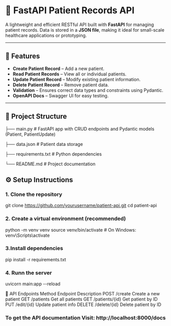 

# 🏥 FastAPI Patient Records API

A lightweight and efficient RESTful API built with **FastAPI** for managing patient records. Data is stored in a **JSON file**, making it ideal for small-scale healthcare applications or prototyping.

---

## 🚀 Features

- **Create Patient Record** – Add a new patient.
- **Read Patient Records** – View all or individual patients.
- **Update Patient Record** – Modify existing patient information.
- **Delete Patient Record** – Remove patient data.
- **Validation** – Ensures correct data types and constraints using Pydantic.
- **OpenAPI Docs** – Swagger UI for easy testing.

---

## 📁 Project Structure

├── main.py # FastAPI app with CRUD endpoints and Pydantic models (Patient, PatientUpdate)

├── data.json # Patient data storage

├── requirements.txt # Python dependencies

└── README.md # Project documentation

## ⚙️ Setup Instructions

### 1. Clone the repository

git clone https://github.com/yourusername/patient-api.git
cd patient-api

### 2. Create a virtual environment (recommended)

python -m venv venv
source venv/bin/activate  # On Windows: venv\Scripts\activate

### 3.Install dependencies
pip install -r requirements.txt

### 4. Runn the server

uvicorn main:app --reload


📌 API Endpoints
Method	Endpoint	Description
POST	/create	Create a new patient
GET	/patients	Get all patients
GET	/patients/{id}	Get patient by ID
PUT	/edit/{id}	Update patient info
DELETE	/delete/{id}	Delete patient by ID


### To get the API documentation Visit: http://localhost:8000/docs
